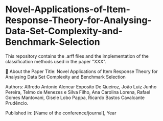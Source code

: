 # Novel-Applications-of-Item-Response-Theory-for-Analysing-Data-Set-Complexity-and-Benchmark-Selection

This repository contains the .arff files and the implementation of the classification methods used in the paper "XXX".

📄 About the Paper
Title: Novel Applications of Item Response Theory for Analysing Data Set Complexity and Benchmark Selection

Authors: Alfredo Antonio Alencar Exposito De Queiroz, João Luiz Junho Pereira, Telmo de Menezes e Silva Filho, Ana Carolina Lorena, Rafael Gomes Mantovani, Gisele Lobo Pappa, Ricardo Bastos Cavalcante Prudêncio.

Published in: [Name of the conference/journal], Year
